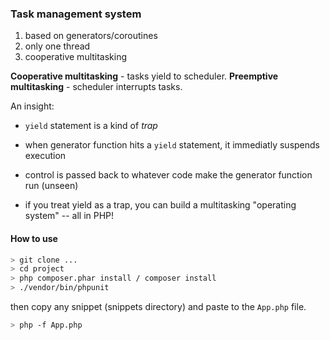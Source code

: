 ### Task management system

1) based on generators/coroutines
2) only one thread
3) cooperative multitasking

__Cooperative multitasking__ - tasks yield to scheduler.
__Preemptive multitasking__ - scheduler interrupts tasks.

An insight:

* `yield` statement is a kind of *trap*

* when generator function hits a `yield` statement, it immediatly suspends execution

* control is passed back to whatever code make the generator function run (unseen) 

* if you treat yield as a trap, you can build a multitasking "operating system" -- all in PHP!


#### How to use

```sh
> git clone ...
> cd project
> php composer.phar install / composer install
> ./vendor/bin/phpunit
```

then copy any snippet (snippets directory) and paste to the `App.php` file.

```sh
> php -f App.php
```